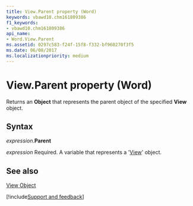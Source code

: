 ```yaml
---
title: View.Parent property (Word)
keywords: vbawd10.chm161809386
f1_keywords:
- vbawd10.chm161809386
api_name:
- Word.View.Parent
ms.assetid: 0297c583-f24f-15f8-f332-bf960270f3f5
ms.date: 06/08/2017
ms.localizationpriority: medium
---
```



# View.Parent property (Word)

Returns an **Object** that represents the parent object of the specified **View** object.


## Syntax

_expression_.**Parent**

_expression_ Required. A variable that represents a '[View](Word.View.md)' object.


## See also


[View Object](Word.View.md)

[!include[Support and feedback](~/includes/feedback-boilerplate.md)]